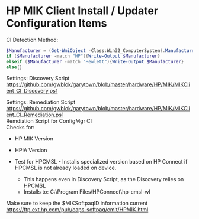 # HP MIK Client Install / Updater Configuration Items

CI Detection Method: <br>

```PowerShell
$Manufacturer = (Get-WmiObject -Class:Win32_ComputerSystem).Manufacturer
if ($Manufacturer -match "HP"){Write-Output $Manufacturer}
elseif ($Manufacturer -match "Hewlett"){Write-Output $Manufacturer}
else{}
```

Settings: Discovery Script <br>
https://github.com/gwblok/garytown/blob/master/hardware/HP/MIK/MIKClient_CI_Discovery.ps1

Settings: Remediation Script<br>
https://github.com/gwblok/garytown/blob/master/hardware/HP/MIK/MIKClient_CI_Remediation.ps1
<br>
Remdiation Script for ConfigMgr CI
<br>
Checks for:<br>
 - HP MIK Version
 - HPIA Version

 - Test for HPCMSL - Installs specialized version based on HP Connect if HPCMSL is not already loaded on device.
   - This happens even in Discovery Script, as the Discovery relies on HPCMSL
   - Installs to: C:\Program Files\HPConnect\hp-cmsl-wl



Make sure to keep the $MIKSoftpaqID information current
https://ftp.ext.hp.com/pub/caps-softpaq/cmit/HPMIK.html
